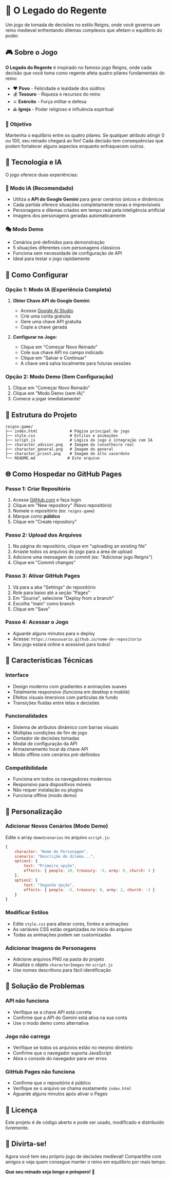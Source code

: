 # 👑 O Legado do Regente

Um jogo de tomada de decisões no estilo Reigns, onde você governa um reino medieval enfrentando dilemas complexos que afetam o equilíbrio do poder.

## 🎮 Sobre o Jogo

**O Legado do Regente** é inspirado no famoso jogo Reigns, onde cada decisão que você toma como regente afeta quatro pilares fundamentais do reino:

- ❤️ **Povo** - Felicidade e lealdade dos súditos
- 💰 **Tesouro** - Riqueza e recursos do reino  
- ⚔️ **Exército** - Força militar e defesa
- ⛪ **Igreja** - Poder religioso e influência espiritual

### 🎯 Objetivo

Mantenha o equilíbrio entre os quatro pilares. Se qualquer atributo atingir 0 ou 100, seu reinado chegará ao fim! Cada decisão tem consequências que podem fortalecer alguns aspectos enquanto enfraquecem outros.

## 🤖 Tecnologia e IA

O jogo oferece duas experiências:

### 🔮 Modo IA (Recomendado)
- Utiliza a **API do Google Gemini** para gerar cenários únicos e dinâmicos
- Cada partida oferece situações completamente novas e imprevisíveis
- Personagens e dilemas criados em tempo real pela inteligência artificial
- Imagens dos personagens geradas automaticamente

### 🎭 Modo Demo
- Cenários pré-definidos para demonstração
- 5 situações diferentes com personagens clássicos
- Funciona sem necessidade de configuração de API
- Ideal para testar o jogo rapidamente

## 🚀 Como Configurar

### Opção 1: Modo IA (Experiência Completa)

1. **Obter Chave API do Google Gemini:**
   - Acesse [Google AI Studio](https://aistudio.google.com/)
   - Crie uma conta gratuita
   - Gere uma chave API gratuita
   - Copie a chave gerada

2. **Configurar no Jogo:**
   - Clique em "Começar Novo Reinado"
   - Cole sua chave API no campo indicado
   - Clique em "Salvar e Continuar"
   - A chave será salva localmente para futuras sessões

### Opção 2: Modo Demo (Sem Configuração)

1. Clique em "Começar Novo Reinado"
2. Clique em "Modo Demo (sem IA)"
3. Comece a jogar imediatamente!

## 📁 Estrutura do Projeto

```
reigns-game/
├── index.html              # Página principal do jogo
├── style.css               # Estilos e animações
├── script.js               # Lógica do jogo e integração com IA
├── character_advisor.png   # Imagem do conselheiro real
├── character_general.png   # Imagem do general
├── character_priest.png    # Imagem do alto sacerdote
└── README.md              # Este arquivo
```

## 🌐 Como Hospedar no GitHub Pages

### Passo 1: Criar Repositório
1. Acesse [GitHub.com](https://github.com) e faça login
2. Clique em "New repository" (Novo repositório)
3. Nomeie o repositório (ex: `reigns-game`)
4. Marque como **público**
5. Clique em "Create repository"

### Passo 2: Upload dos Arquivos
1. Na página do repositório, clique em "uploading an existing file"
2. Arraste todos os arquivos do jogo para a área de upload
3. Adicione uma mensagem de commit (ex: "Adicionar jogo Reigns")
4. Clique em "Commit changes"

### Passo 3: Ativar GitHub Pages
1. Vá para a aba "Settings" do repositório
2. Role para baixo até a seção "Pages"
3. Em "Source", selecione "Deploy from a branch"
4. Escolha "main" como branch
5. Clique em "Save"

### Passo 4: Acessar o Jogo
- Aguarde alguns minutos para o deploy
- Acesse: `https://seuusuario.github.io/nome-do-repositorio`
- Seu jogo estará online e acessível para todos!

## 🎨 Características Técnicas

### Interface
- Design moderno com gradientes e animações suaves
- Totalmente responsivo (funciona em desktop e mobile)
- Efeitos visuais imersivos com partículas de fundo
- Transições fluidas entre telas e decisões

### Funcionalidades
- Sistema de atributos dinâmico com barras visuais
- Múltiplas condições de fim de jogo
- Contador de decisões tomadas
- Modal de configuração da API
- Armazenamento local da chave API
- Modo offline com cenários pré-definidos

### Compatibilidade
- Funciona em todos os navegadores modernos
- Responsivo para dispositivos móveis
- Não requer instalação ou plugins
- Funciona offline (modo demo)

## 🔧 Personalização

### Adicionar Novos Cenários (Modo Demo)
Edite o array `demoScenarios` no arquivo `script.js`:

```javascript
{
    character: "Nome do Personagem",
    scenario: "Descrição do dilema...",
    option1: {
        text: "Primeira opção",
        effects: { people: 10, treasury: -5, army: 0, church: 3 }
    },
    option2: {
        text: "Segunda opção", 
        effects: { people: -5, treasury: 8, army: 2, church: -3 }
    }
}
```

### Modificar Estilos
- Edite `style.css` para alterar cores, fontes e animações
- As variáveis CSS estão organizadas no início do arquivo
- Todas as animações podem ser customizadas

### Adicionar Imagens de Personagens
- Adicione arquivos PNG na pasta do projeto
- Atualize o objeto `characterImages` no `script.js`
- Use nomes descritivos para fácil identificação

## 🐛 Solução de Problemas

### API não funciona
- Verifique se a chave API está correta
- Confirme que a API do Gemini está ativa na sua conta
- Use o modo demo como alternativa

### Jogo não carrega
- Verifique se todos os arquivos estão no mesmo diretório
- Confirme que o navegador suporta JavaScript
- Abra o console do navegador para ver erros

### GitHub Pages não funciona
- Confirme que o repositório é público
- Verifique se o arquivo se chama exatamente `index.html`
- Aguarde alguns minutos após ativar o Pages

## 📝 Licença

Este projeto é de código aberto e pode ser usado, modificado e distribuído livremente.

## 🎉 Divirta-se!

Agora você tem seu próprio jogo de decisões medieval! Compartilhe com amigos e veja quem consegue manter o reino em equilíbrio por mais tempo.

**Que seu reinado seja longo e próspero! 👑**

